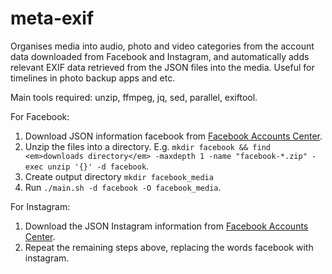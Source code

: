 # meta-exif
Organises media into audio, photo and video categories from the account data downloaded from Facebook and Instagram, and automatically adds relevant EXIF data retrieved from the JSON files into the media. Useful for timelines in photo backup apps and etc.

Main tools required: unzip, ffmpeg, jq, sed, parallel, exiftool.

For Facebook:
1. Download JSON information facebook from [Facebook Accounts Center](https://accountscenter.facebook.com/info_and_permissions).
2. Unzip the files into a directory. E.g. `mkdir facebook && find <em>downloads directory</em> -maxdepth 1 -name "facebook-*.zip" -exec unzip '{}' -d facebook`.
3. Create output directory `mkdir facebook_media`
4. Run `./main.sh -d facebook -O facebook_media`.

For Instagram:
1. Download the JSON Instagram information from [Facebook Accounts Center](https://accountscenter.facebook.com/info_and_permissions). 
2. Repeat the remaining steps above, replacing the words facebook with instagram.
